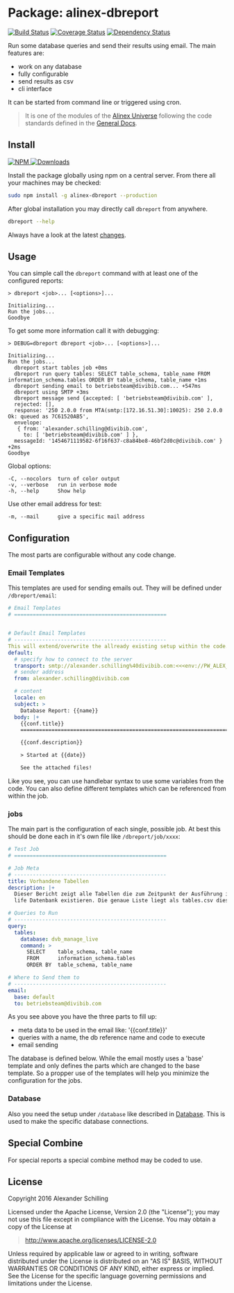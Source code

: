 Package: alinex-dbreport
=================================================

[![Build Status](https://travis-ci.org/alinex/node-dbreport.svg?branch=master)](https://travis-ci.org/alinex/node-dbreport)
[![Coverage Status](https://coveralls.io/repos/alinex/node-dbreport/badge.png?branch=master)](https://coveralls.io/r/alinex/node-dbreport?branch=master)
[![Dependency Status](https://gemnasium.com/alinex/node-dbreport.png)](https://gemnasium.com/alinex/node-dbreport)

Run some database queries and send their results using email. The main features are:

- work on any database
- fully configurable
- send results as csv
- cli interface

It can be started from command line or triggered using cron.

> It is one of the modules of the [Alinex Universe](http://alinex.github.io/code.html)
> following the code standards defined in the [General Docs](http://alinex.github.io/node-alinex).


Install
-------------------------------------------------

[![NPM](https://nodei.co/npm/alinex-dbreport.png?downloads=true&downloadRank=true&stars=true)
 ![Downloads](https://nodei.co/npm-dl/alinex-dbreport.png?months=9&height=3)
](https://www.npmjs.com/package/alinex-dbreport)

Install the package globally using npm on a central server. From there all your
machines may be checked:

``` sh
sudo npm install -g alinex-dbreport --production
```

After global installation you may directly call `dbreport` from anywhere.

``` sh
dbreport --help
```

Always have a look at the latest [changes](Changelog.md).


Usage
-------------------------------------------------

You can simple call the `dbreport` command with at least one of the configured
reports:

    > dbreport <job>... [<options>]...

    Initializing...
    Run the jobs...
    Goodbye

To get some more information call it with debugging:

    > DEBUG=dbreport dbreport <job>... [<options>]...

    Initializing...
    Run the jobs...
      dbreport start tables job +0ms
      dbreport run query tables: SELECT table_schema, table_name FROM information_schema.tables ORDER BY table_schema, table_name +1ms
      dbreport sending email to betriebsteam@divibib.com... +547ms
      dbreport using SMTP +3ms
      dbreport message send {accepted: [ 'betriebsteam@divibib.com' ],
      rejected: [],
      response: '250 2.0.0 from MTA(smtp:[172.16.51.30]:10025): 250 2.0.0 Ok: queued as 7C61520AB5',
      envelope:
       { from: 'alexander.schilling@divibib.com',
         to: [ 'betriebsteam@divibib.com' ] },
      messageId: '1454671119582-6f16f637-c8a84be8-46bf2d0c@divibib.com' } +2ms
    Goodbye

Global options:

    -C, --nocolors  turn of color output
    -v, --verbose   run in verbose mode
    -h, --help      Show help

Use other email address for test:

    -m, --mail      give a specific mail address


Configuration
-------------------------------------------------
The most parts are configurable without any code change.


### Email Templates

This templates are used for sending emails out. They will be defined under
`/dbreport/email`:

``` yaml
# Email Templates
# =================================================


# Default Email Templates
# -------------------------------------------------
This will extend/overwrite the allready existing setup within the code.
default:
  # specify how to connect to the server
  transport: smtp://alexander.schilling%40divibib.com:<<<env://PW_ALEX_DIVIBIB_COM>>>@mail.divibib.com
  # sender address
  from: alexander.schilling@divibib.com

  # content
  locale: en
  subject: >
    Database Report: {{name}}
  body: |+
    {{conf.title}}
    ==========================================================================

    {{conf.description}}

    > Started at {{date}}

    See the attached files!
```

Like you see, you can use handlebar syntax to use some variables from the code.
You can also define different templates which can be referenced from within the
job.

### jobs

The main part is the configuration of each single, possible job. At best this
should be done each in it's own file like `/dbreport/job/xxxx`:

``` yaml
# Test Job
# =================================================

# Job Meta
# -------------------------------------------------
title: Vorhandene Tabellen
description: |+
  Dieser Bericht zeigt alle Tabellen die zum Zeitpunkt der Ausführung in der manage
  life Datenbank existieren. Die genaue Liste liegt als tables.csv dieser Email bei.

# Queries to Run
# -------------------------------------------------
query:
  tables:
    database: dvb_manage_live
    command: >
      SELECT    table_schema, table_name
      FROM      information_schema.tables
      ORDER BY  table_schema, table_name

# Where to Send them to
# -------------------------------------------------
email:
  base: default
  to: betriebsteam@divibib.com
```

As you see above you have the three parts to fill up:
- meta data to be used in the email like: '{{conf.title}}'
- queries with a name, the db reference name and code to execute
- email sending

The database is defined below. While the email mostly uses a 'base' template
and only defines the parts which are changed to the base template. So a propper
use of the templates will help you minimize the configuration for the jobs.

### Database

Also you need the setup under `/database` like described in
[Database](http://alinex.github.io/node-database).
This is used to make the specific database connections.


Special Combine
-------------------------------------------------
For special reports a special combine method may be coded to use.


License
-------------------------------------------------

Copyright 2016 Alexander Schilling

Licensed under the Apache License, Version 2.0 (the "License");
you may not use this file except in compliance with the License.
You may obtain a copy of the License at

>  <http://www.apache.org/licenses/LICENSE-2.0>

Unless required by applicable law or agreed to in writing, software
distributed under the License is distributed on an "AS IS" BASIS,
WITHOUT WARRANTIES OR CONDITIONS OF ANY KIND, either express or implied.
See the License for the specific language governing permissions and
limitations under the License.
